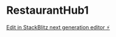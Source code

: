# RestaurantHub1

[Edit in StackBlitz next generation editor ⚡️](https://stackblitz.com/~/github.com/Nicolas1244/RestaurantHub1)